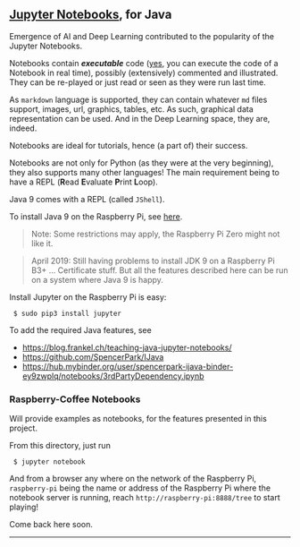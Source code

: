 ## [Jupyter Notebooks](https://jupyter.org/), for Java
Emergence of AI and Deep Learning contributed to the popularity of the Jupyter Notebooks.

Notebooks contain **_executable_** code (<u>yes</u>, you can execute the code of a Notebook in real time), possibly (extensively) commented and illustrated.
They can be re-played or just read or seen as they were run last time.

As `markdown` language is supported, they can contain whatever `md` files support, images, url, graphics, tables, etc.
As such, graphical data representation can be used. And in the Deep Learning space, they are, indeed.

Notebooks are ideal for tutorials, hence (a part of) their success.

Notebooks are not only for Python (as they were at the very beginning), they also supports many other languages!
The main requirement being to have a REPL (**R**ead **E**valuate **P**rint **L**oop).

Java 9 comes with a REPL (called `JShell`).

To install Java 9 on the Raspberry Pi, see [here](https://www.raspberrypi.org/forums/viewtopic.php?t=200232). 
> Note: Some restrictions may apply, the Raspberry Pi Zero might not like it.

<!-- sudo apt-get remove ca-certificates-java -->
> April 2019: Still having problems to install JDK 9 on a Raspberry Pi B3+ ... Certificate stuff.
> But all the features described here can be run on a system where Java 9 is happy.


Install Jupyter on the Raspberry Pi is easy:
```
 $ sudo pip3 install jupyter
```

To add the required Java features, see 
- https://blog.frankel.ch/teaching-java-jupyter-notebooks/
- https://github.com/SpencerPark/IJava
- https://hub.mybinder.org/user/spencerpark-ijava-binder-ey9zwplq/notebooks/3rdPartyDependency.ipynb


### Raspberry-Coffee Notebooks

Will provide examples as notebooks, for the features presented in this project.

From this directory, just run
```
 $ jupyter notebook
```
And from a browser any where on the network of the Raspberry Pi, `raspberry-pi` being the name or address of the Raspberry Pi where the notebook server is running, reach `http://raspberry-pi:8888/tree` to start playing!
 
Come back here soon.

---
